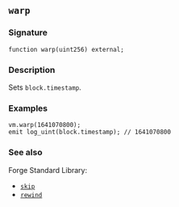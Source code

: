 ## `warp`

### Signature

```solidity
function warp(uint256) external;
```

### Description

Sets `block.timestamp`.

### Examples

```solidity
vm.warp(1641070800);
emit log_uint(block.timestamp); // 1641070800
```

### See also

Forge Standard Library:

- [`skip`](../reference/forge-std/skip.md)
- [`rewind`](../reference/forge-std/rewind.md)